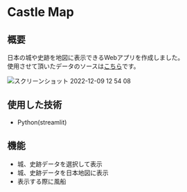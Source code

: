# Castle Map
## 概要
日本の城や史跡を地図に表示できるWebアプリを作成しました。<br>
使用させて頂いたデータのソースは[こちら](https://100sen.cyber-ninja.jp/)です。

![スクリーンショット 2022-12-09 12 54 08](https://user-images.githubusercontent.com/85020730/206621366-3a2f7e6c-f4f5-47ae-87ea-04e3ef535587.png)

## 使用した技術
- Python(streamlit)

## 機能
- 城、史跡データを選択して表示
- 城、史跡データを日本地図に表示
- 表示する際に風船

